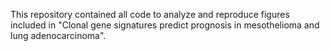 This repository contained all code to analyze and reproduce figures included in "Clonal gene signatures predict prognosis in mesothelioma and lung adenocarcinoma".
